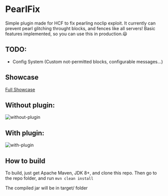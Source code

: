 # PearlFix
Simple plugin made for HCF to fix pearling noclip exploit. It currently can prevent pearl glitching throught blocks, and fences like all servers! Basic features implemented, so you can use this in production.😃

## TODO:
- Config System (Custom not-permitted blocks, configurable messages...)

## Showcase
[Full Showcase](https://youtu.be/qCK0Wua0U6o)

## Without plugin:
![without-plugin](https://github.com/timof121/PearlGlitchFix/blob/main/readme/without_plugin.gif)

## With plugin:
![with-plugin](https://github.com/timof121/PearlGlitchFix/blob/main/readme/with_plugin.gif)

## How to build
To build, just get Apache Maven, JDK 8+, and clone this repo. Then go to the repo folder, and run ```mvn clean install```

The compiled jar will be in target/ folder
